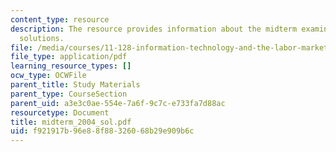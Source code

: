 ```yaml
---
content_type: resource
description: The resource provides information about the midterm examination and its
  solutions.
file: /media/courses/11-128-information-technology-and-the-labor-market-spring-2005/f921917b96e88f88326068b29e909b6c_midterm_2004_sol.pdf
file_type: application/pdf
learning_resource_types: []
ocw_type: OCWFile
parent_title: Study Materials
parent_type: CourseSection
parent_uid: a3e3c0ae-554e-7a6f-9c7c-e733fa7d88ac
resourcetype: Document
title: midterm_2004_sol.pdf
uid: f921917b-96e8-8f88-3260-68b29e909b6c
---
```

